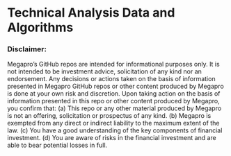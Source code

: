 # Technical Analysis Data and Algorithms

### Disclaimer: 
Megapro’s GitHub repos are intended for informational purposes only. It is not intended to be investment advice, solicitation of any kind nor an endorsement. Any decisions or actions taken on the basis of information presented in Megapro GitHub repos or other content produced by Megapro is done at your own risk and discretion. Upon taking action on the basis of information presented in this repo or other content produced by Megapro, you confirm that: (a) This repo or any other material produced by Megapro is not an offering, solicitation or prospectus of any kind. (b) Megapro is exempted from any direct or indirect liability to the maximum extent of the law. (c) You have a good understanding of the key components of financial investment. (d) You are aware of risks in the financial investment and are able to bear potential losses in full. 
